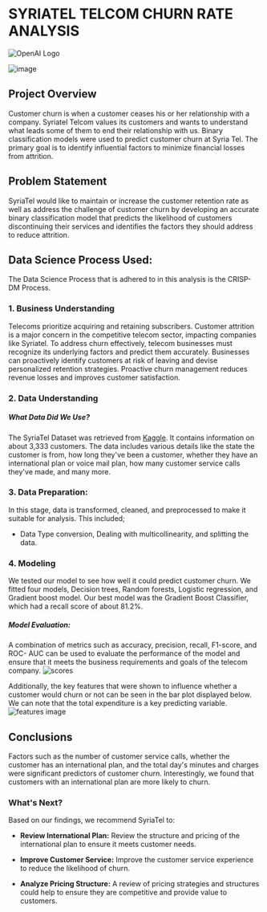 # SYRIATEL TELCOM CHURN RATE ANALYSIS
![OpenAI Logo](https://www.esriuk.com/content/dam/esrisites/en-us/industries/2022/telecommunications/assets/overview/industry-telecom-overview-two-thirds.jpg)

![image](https://github.com/Weru-Stanley/Group-2-Phase-3---SyriaTel-Churn-Rate-Project/assets/128227310/4a5593af-220e-40e6-b2c9-d1183a3672c5)
## Project Overview
Customer churn is when a customer ceases his or her relationship with a company. Syriatel Telcom values its customers and wants to understand what leads some of them to end their relationship with us. Binary classification models were used to predict customer churn at Syria Tel. The primary goal is to identify influential factors to minimize financial losses from attrition.

## Problem Statement 
SyriaTel would like to maintain or increase the customer retention rate as well as address the challenge of customer churn by developing an accurate binary classification model that predicts the likelihood of customers discontinuing their services and identifies the factors they should address to reduce attrition.

## Data Science Process Used:
The Data Science Process that is adhered to in this analysis is the CRISP-DM Process.

### 1. Business Understanding
Telecoms prioritize acquiring and retaining subscribers. Customer attrition is a major concern in the competitive telecom sector, impacting companies like Syriatel. To address churn effectively, telecom businesses must recognize its underlying factors and predict them accurately. Businesses can proactively identify customers at risk of leaving and devise personalized retention strategies. Proactive churn management reduces revenue losses and improves customer satisfaction.


### 2. Data Understanding

##### What Data Did We Use?
The SyriaTel Dataset was retrieved from [Kaggle](https://www.kaggle.com/becksddf/churn-in-telecoms-dataset). It contains information on about 3,333 customers. The data includes various details like the state the customer is from, how long they've been a customer, whether they have an international plan or voice mail plan, how many customer service calls they've made, and many more.

### 3. Data Preparation:
In this stage, data is transformed, cleaned, and preprocessed to make it suitable for analysis. This included;
* Data Type conversion, Dealing with multicollinearity, and splitting the data.
  
### 4. Modeling

We tested our model to see how well it could predict customer churn. We fitted four models, Decision trees, Random forests, Logistic regression, and Gradient boost model. Our best model was the Gradient Boost Classifier, which had a recall score of about 81.2%.

##### Model Evaluation:

A combination of metrics such as accuracy, precision, recall, F1-score, and ROC- AUC can be used to evaluate the performance of the model and ensure that it meets the business requirements and goals of the telecom company.
![scores](https://github.com/Weru-Stanley/Group-2-Phase-3---SyriaTel-Churn-Rate-Project/assets/128227310/5b35723f-b1d5-4a7b-9f40-89ec70586d3f)

Additionally, the key features that were shown to influence whether a customer would churn or not can be seen in the bar plot displayed below. We can note that the total expenditure is a key predicting variable.
![features image](https://github.com/MucuiBen/SyriaTel-Customer-Churn-Analysis-/assets/127657429/9530593c-1ac0-4559-9dc9-a960d1bed494)

## Conclusions 
Factors such as the number of customer service calls, whether the customer has an international plan, and the total day's minutes and charges were significant predictors of customer churn. Interestingly, we found that customers with an international plan are more likely to churn.

### What's Next?
Based on our findings, we recommend SyriaTel to:
- **Review International Plan:** Review the structure and pricing of the international plan to ensure it meets customer needs.

- **Improve Customer Service:** Improve the customer service experience to reduce the likelihood of churn.

- **Analyze Pricing Structure:** A review of pricing strategies and structures could help to ensure they are competitive and provide value to customers.













